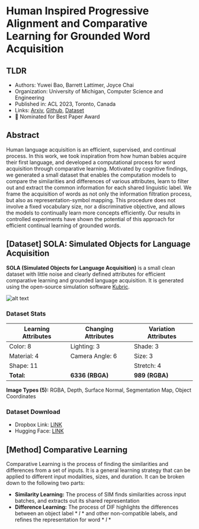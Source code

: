 # Human Inspired Progressive Alignment and Comparative Learning for Grounded Word Acquisition

## TLDR

- Authors: Yuwei Bao, Barrett Lattimer, Joyce Chai
- Organization: University of Michigan, Computer Science and Engineering
- Published in: ACL 2023, Toronto, Canada
- Links: [Arxiv](https://arxiv.org/abs/2307.02615), [Github](https://github.com/sled-group/Comparative-Learning/tree/main), [Dataset](https://www.dropbox.com/sh/irnw2jdw3vs9od9/AACB1SqQWeWE7hjJTfhTRhA5a?dl=0)
- :star2: Nominated for Best Paper Award




## Abstract
Human language acquisition is an efficient, supervised, and continual process. In this work, we took inspiration from how human babies acquire their first language, and developed a computational process for word acquisition through comparative learning. Motivated by cognitive findings, we generated a small dataset that enables the computation models to compare the similarities and differences of various attributes, learn to filter out and extract the common information for each shared linguistic label. We frame the acquisition of words as not only the information filtration process, but also as representation-symbol mapping. This procedure does not involve a fixed vocabulary size, nor a discriminative objective, and allows the models to continually learn more concepts efficiently. Our results in controlled experiments have shown the potential of this approach for efficient continual learning of grounded words.


## [Dataset] **SOLA**: **S**imulated **O**bjects for **L**anguage **A**cquisition

**SOLA (Simulated Objects for Language Acquisition)** is a small clean dataset with little noise and clearly defined attributes for efficient comparative learning and grounded language acquisition. It is generated using the open\-source simulation software [Kubric](https://github.com/google-research/kubric).

![alt text](https://github.com/sled-group/Comparative-Learning/blob/main/assets/dataset_figure.png)


### Dataset Stats

|Learning Attributes  |Changing Attributes |Variation Attributes |
| ------------- | ------------- | ------------- |
| Color: 8 | Lighting: 3  | Shade: 3 |
| Material: 4  | Camera Angle: 6  | Size: 3 |
| Shape: 11 | |Stretch: 4|
|**Total:**| **6336 (RBGA)** | **989 (RGBA)**|


**Image Types (5):** RGBA, Depth, Surface Normal, Segmentation Map, Object Coordinates


### Dataset Download

- Dropbox Link: [LINK](https://www.dropbox.com/sh/irnw2jdw3vs9od9/AACB1SqQWeWE7hjJTfhTRhA5a?dl=0)
- Hugging Face: [LINK](https://huggingface.co/datasets/sled-umich/SOLA)


## [Method] **Comparative Learning**

Comparative Learning is the process of finding the similarities and differences from a set of inputs. It is a general learning strategy that can be applied to different input modalities, sizes, and duration. It can be broken down to the following two parts:
- **Similarity Learning:** The process of SIM finds similarities across input batches, and extracts out its shared representation 
- **Difference Learning:** The process of DIF highlights the differences between an object label * *l* * and other non-compatible labels, and refines the representation for word * *l* *

<!-- In this work, we compute the centroid of a batch of inputs for with their shared label representation, as well as  -->


